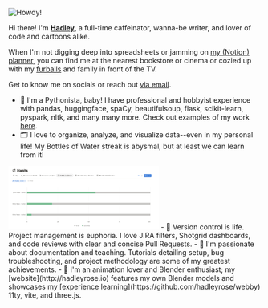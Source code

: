 ![Howdy!](https://github.com/hadleyrose/gifs/blob/be915fd305bdb7ee7753fadd74316d5d86212c6b/howdy_gif.gif)

Hi there! I'm **[Hadley](http://hadleyrose.io)**, a full-time caffeinator, wanna-be writer, and lover of code and cartoons alike.

When I'm not digging deep into spreadsheets or jamming on [my (Notion) planner](https://raw.githubusercontent.com/hadleyrose/webby/2f85451ce6a3720173ddf87d8aa0a610ef8a0a7b/public/assets/images/JamminPlanner.png), you can find me at the nearest bookstore or cinema or cozied up with my [furballs](https://raw.githubusercontent.com/hadleyrose/webby/2f85451ce6a3720173ddf87d8aa0a610ef8a0a7b/public/assets/images/CagneyBanner.png) and family in front of the TV.

Get to know me on socials or reach out [via email](mailto:hadleyrosemitchell@gmail.com?subject=Hello%20Hadley%21).

- 🐍 I'm a Pythonista, baby! I have professional and hobbyist experience with pandas, huggingface, spaCy, beautifulsoup, flask, scikit-learn, pyspark, nltk, and many many more. Check out examples of my work [here](https://github.com/search?q=owner%3Ahadleyrose+language%3Apython+language%3A%22Jupyter+Notebook%22+&type=repositories).
- 🗂️ I love to organize, analyze, and visualize data--even in my personal life! My Bottles of Water streak is abysmal, but at least we can learn from it!
<img src="imgs/drink_more_water_hadley.png" style="width:300px;" />
- 📠 Version control is life. Project management is euphoria. I love JIRA filters, Shotgrid dashboards, and code reviews with clear and concise Pull Requests.
- 📝 I'm passionate about documentation and teaching. Tutorials detailing setup, bug troubleshooting, and project methodology are some of my greatest achievements.
- 🎨 I'm an animation lover and Blender enthusiast; my [website](http://hadleyrose.io) features my own Blender models and showcases my [experience learning](https://github.com/hadleyrose/webby) 11ty, vite, and three.js.

<!--
**hadleyrose/hadleyrose** is a ✨ _special_ ✨ repository because its `README.md` (this file) appears on your GitHub profile.

Here are some ideas to get you started:

- 🔭 I’m currently working on ...
- 🌱 I’m currently learning ...
- 👯 I’m looking to collaborate on ...
- 🤔 I’m looking for help with ...
- 💬 Ask me about ...
- 📫 How to reach me: ...
- 😄 Pronouns: ...
- ⚡ Fun fact: ...
-->
